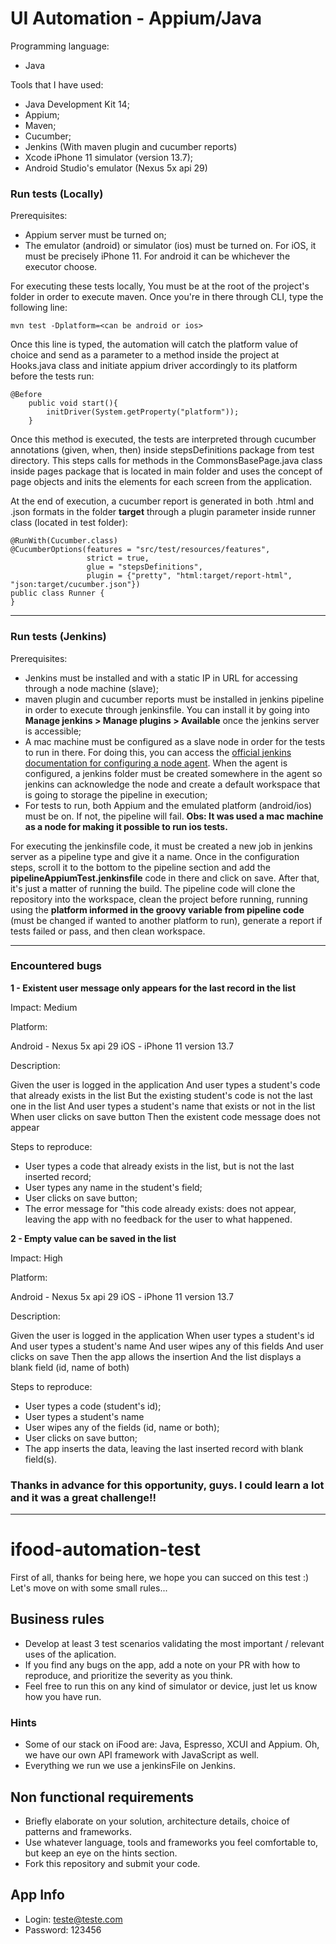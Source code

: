 # UI Automation - Appium/Java

Programming language:
- Java

Tools that I have used:
- Java Development Kit 14;
- Appium;
- Maven;
- Cucumber;
- Jenkins (With maven plugin and cucumber reports)
- Xcode iPhone 11 simulator (version 13.7);
- Android Studio's emulator (Nexus 5x api 29)

### Run tests (Locally)

Prerequisites:
- Appium server must be turned on;
- The emulator (android) or simulator (ios) must be turned on. For iOS, it must be precisely iPhone 11. For android it can be whichever the executor choose.

For executing these tests locally, You must be at the root of the project's folder in order to execute maven. Once you're in there through CLI, type the following line:

````
mvn test -Dplatform=<can be android or ios>
````

Once this line is typed, the automation will catch the platform value of choice and send as a parameter to a method inside the project at Hooks.java class and initiate appium driver accordingly to its platform before the tests run:

````
@Before
    public void start(){
        initDriver(System.getProperty("platform"));
    }
````

Once this method is executed, the tests are interpreted through cucumber annotations (given, when, then) inside stepsDefinitions package from test directory. This steps calls for methods in the CommonsBasePage.java class inside pages package that is located in main folder and uses the concept of page objects and inits the elements for each screen from the application.

At the end of execution, a cucumber report is generated in both .html and .json formats in the folder **target** through a plugin parameter inside runner class (located in test folder):

````
@RunWith(Cucumber.class)
@CucumberOptions(features = "src/test/resources/features",
                 strict = true,
                 glue = "stepsDefinitions",
                 plugin = {"pretty", "html:target/report-html", "json:target/cucumber.json"})
public class Runner {
}
````
--------------------------------------

### Run tests (Jenkins)

Prerequisites:
- Jenkins must be installed and with a static IP in URL for accessing through a node machine (slave);
- maven plugin and cucumber reports must be installed in jenkins pipeline in order to execute through jenkinsfile. You can install it by going into **Manage jenkins > Manage plugins > Available** once the jenkins server is accessible;
- A mac machine must be configured as a slave node in order for the tests to run in there. For doing this, you can access the [official jenkins documentation for configuring a node agent](https://wiki.jenkins.io/display/JENKINS/Step+by+step+guide+to+set+up+master+and+agent+machines+on+Windows). When the agent is configured, a jenkins folder must be created somewhere in the agent so jenkins can acknowledge the node and create a default workspace that is going to storage the pipeline in execution;
- For tests to run, both Appium and the emulated platform (android/ios) must be on. If not, the pipeline will fail.
**Obs: It was used a mac machine as a node for making it possible to run ios tests.**

For executing the jenkinsfile code, it must be created a new job in jenkins server as a pipeline type and give it a name. Once in the configuration steps, scroll it to the bottom to the pipeline section and add the **pipelineAppiumTest.jenkinsfile** code in there and click on save. After that, it's just a matter of running the build. The pipeline code will clone the repository into the workspace, clean the project before running, running using the **platform informed in the groovy variable from pipeline code** (must be changed if wanted to another platform to run), generate a report if tests failed or pass, and then clean workspace.

-------------------------------------------------

### Encountered bugs

**1 - Existent user message only appears for the last record in the list**

Impact: Medium

Platform:

Android - Nexus 5x api 29
iOS - iPhone 11 version 13.7

Description:

Given the user is logged in the application
And user types a student's code that already exists in the list
But the existing student's code is not the last one in the list
And user types a student's name that exists or not in the list
When user clicks on save button
Then the existent code message does not appear

Steps to reproduce:

- User types a code that already exists in the list, but is not the last inserted record;
- User types any name in the student's field;
- User clicks on save button;
- The error message for "this code already exists: does not appear, leaving the app with no feedback for the user to what happened.

**2 - Empty value can be saved in the list**

Impact: High

Platform:

Android - Nexus 5x api 29
iOS - iPhone 11 version 13.7

Description:

Given the user is logged in the application
When user types a student's id
And user types a student's name
And user wipes any of this fields
And user clicks on save
Then the app allows the insertion
And the list displays a blank field (id, name of both)

Steps to reproduce:

- User types a code (student's id);
- User types a student's name
- User wipes any of the fields (id, name or both);
- User clicks on save button;
- The app inserts the data, leaving the last inserted record with blank field(s).

### Thanks in advance for this opportunity, guys. I could learn a lot and it was a great challenge!!
------------------------------------------------------------------------------------------------------------

# ifood-automation-test
First of all, thanks for being here, we hope you can succed on this test :)
Let's move on with some small rules...

## Business rules
* Develop at least 3 test scenarios validating the most important / relevant uses of the aplication.
* If you find any bugs on the app, add a note on your PR with how to reproduce, and prioritize the severity as you think.
* Feel free to run this on any kind of simulator or device, just let us know how you have run.

### Hints
* Some of our stack on iFood are: Java, Espresso, XCUI and Appium. Oh, we have our own API framework with JavaScript as well.
* Everything we run we use a jenkinsFile on Jenkins.

## Non functional requirements
* Briefly elaborate on your solution, architecture details, choice of patterns and frameworks.
* Use whatever language, tools and frameworks you feel comfortable to, but keep an eye on the hints section.
* Fork this repository and submit your code.

## App Info
* Login: teste@teste.com
* Password: 123456
